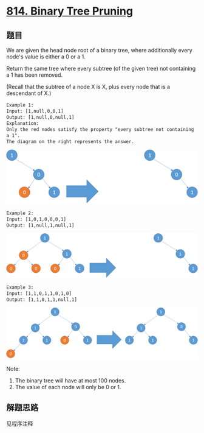 # [814. Binary Tree Pruning](https://leetcode.com/problems/binary-tree-pruning/)

## 题目

We are given the head node root of a binary tree, where additionally every node's value is either a 0 or a 1.

Return the same tree where every subtree (of the given tree) not containing a 1 has been removed.

(Recall that the subtree of a node X is X, plus every node that is a descendant of X.)

```text
Example 1:
Input: [1,null,0,0,1]
Output: [1,null,0,null,1]
Explanation:
Only the red nodes satisfy the property "every subtree not containing a 1".
The diagram on the right represents the answer.
```

![1](1.png)

```text
Example 2:
Input: [1,0,1,0,0,0,1]
Output: [1,null,1,null,1]
```

![2](2.png)

```text
Example 3:
Input: [1,1,0,1,1,0,1,0]
Output: [1,1,0,1,1,null,1]
```

![3](3.png)

Note:

1. The binary tree will have at most 100 nodes.
1. The value of each node will only be 0 or 1.

## 解题思路

见程序注释
